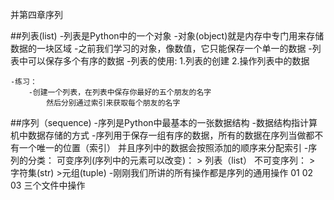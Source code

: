 并第四章序列

##列表(list)
    -列表是Python中的一个对象
    -对象(object)就是内存中专门用来存储数据的一块区域
    -之前我们学习的对象，像数值，它只能保存一个单一的数据
    -列表中可以保存多个有序的数据 
    -列表的使用:
        1.列表的创建
        2.操作列表中的数据

    -练习：
        -创建一个列表，在列表中保存你最好的五个朋友的名字
            然后分别通过索引来获取每个朋友的名字


##序列（sequence)
    -序列是Python中最基本的一张数据结构
    -数据结构指计算机中数据存储的方式
    -序列用于保存一组有序的数据，所有的数据在序列当做都不有一个唯一的位置（索引）
        并且序列中的数据会按照添加的顺序来分配索引
    -序列的分类：
        可变序列(序列中的元素可以改变)：
            > 列表（list）
        不可变序列：
            > 字符集(str)
            >元组(tuple)
        -刚刚我们所讲的所有操作都是序列的通用操作 01 02 03 三个文件中操作
        